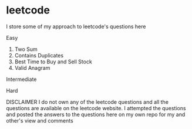 # leetcode
I store some of my approach to leetcode's questions here

Easy
1) Two Sum
2) Contains Duplicates
3) Best Time to Buy and Sell Stock
4) Valid Anagram

Intermediate

Hard


DISCLAIMER
I do not own any of the leetcode questions and all the questions are available on the leetcode website. I attempted the questions and posted the answers to the questions here on my own repo for my and other's view and comments
